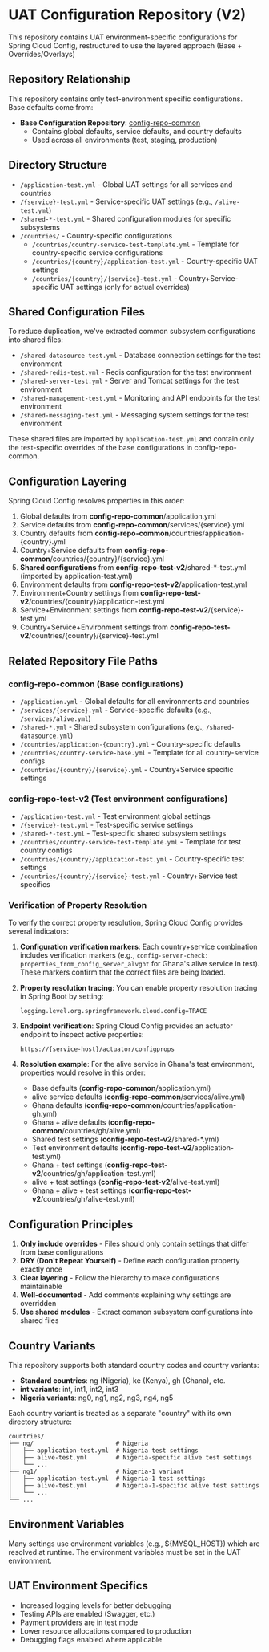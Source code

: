 # UAT Configuration Repository (V2)

This repository contains UAT environment-specific configurations for Spring Cloud Config, restructured to use the layered approach (Base + Overrides/Overlays)

## Repository Relationship

This repository contains only test-environment specific configurations. Base defaults come from:

- **Base Configuration Repository**: [config-repo-common](https://github.com/opennetltd/config-repo-common)
  - Contains global defaults, service defaults, and country defaults
  - Used across all environments (test, staging, production)

## Directory Structure

- `/application-test.yml` - Global UAT settings for all services and countries
- `/{service}-test.yml` - Service-specific UAT settings (e.g., `/alive-test.yml`)
- `/shared-*-test.yml` - Shared configuration modules for specific subsystems
- `/countries/` - Country-specific configurations
  - `/countries/country-service-test-template.yml` - Template for country-specific service configurations
  - `/countries/{country}/application-test.yml` - Country-specific UAT settings
  - `/countries/{country}/{service}-test.yml` - Country+Service-specific UAT settings (only for actual overrides)

## Shared Configuration Files

To reduce duplication, we've extracted common subsystem configurations into shared files:

- `/shared-datasource-test.yml` - Database connection settings for the test environment
- `/shared-redis-test.yml` - Redis configuration for the test environment
- `/shared-server-test.yml` - Server and Tomcat settings for the test environment
- `/shared-management-test.yml` - Monitoring and API endpoints for the test environment
- `/shared-messaging-test.yml` - Messaging system settings for the test environment

These shared files are imported by `application-test.yml` and contain only the test-specific overrides of the base configurations in config-repo-common.

## Configuration Layering

Spring Cloud Config resolves properties in this order:
1. Global defaults from **config-repo-common**/application.yml
2. Service defaults from **config-repo-common**/services/{service}.yml
3. Country defaults from **config-repo-common**/countries/application-{country}.yml
4. Country+Service defaults from **config-repo-common**/countries/{country}/{service}.yml
5. **Shared configurations** from **config-repo-test-v2**/shared-*-test.yml (imported by application-test.yml)
6. Environment defaults from **config-repo-test-v2**/application-test.yml
7. Environment+Country settings from **config-repo-test-v2**/countries/{country}/application-test.yml
8. Service+Environment settings from **config-repo-test-v2**/{service}-test.yml
9. Country+Service+Environment settings from **config-repo-test-v2**/countries/{country}/{service}-test.yml

## Related Repository File Paths

### config-repo-common (Base configurations)
- `/application.yml` - Global defaults for all environments and countries
- `/services/{service}.yml` - Service-specific defaults (e.g., `/services/alive.yml`)
- `/shared-*.yml` - Shared subsystem configurations (e.g., `/shared-datasource.yml`)
- `/countries/application-{country}.yml` - Country-specific defaults
- `/countries/country-service-base.yml` - Template for all country-service configs
- `/countries/{country}/{service}.yml` - Country+Service specific settings

### config-repo-test-v2 (Test environment configurations)
- `/application-test.yml` - Test environment global settings
- `/{service}-test.yml` - Test-specific service settings
- `/shared-*-test.yml` - Test-specific shared subsystem settings
- `/countries/country-service-test-template.yml` - Template for test country configs
- `/countries/{country}/application-test.yml` - Country-specific test settings
- `/countries/{country}/{service}-test.yml` - Country+Service test specifics

### Verification of Property Resolution

To verify the correct property resolution, Spring Cloud Config provides several indicators:

1. **Configuration verification markers**: Each country+service combination includes verification markers 
   (e.g., `config-server-check: properties_from_config_server_alvght` for Ghana's alive service in test).
   These markers confirm that the correct files are being loaded.

2. **Property resolution tracing**: You can enable property resolution tracing in Spring Boot by setting:
   ```
   logging.level.org.springframework.cloud.config=TRACE
   ```

3. **Endpoint verification**: Spring Cloud Config provides an actuator endpoint to inspect active properties:
   ```
   https://{service-host}/actuator/configprops
   ```

4. **Resolution example**: For the alive service in Ghana's test environment, properties would resolve in this order:
   - Base defaults (**config-repo-common**/application.yml)
   - alive service defaults (**config-repo-common**/services/alive.yml)
   - Ghana defaults (**config-repo-common**/countries/application-gh.yml) 
   - Ghana + alive defaults (**config-repo-common**/countries/gh/alive.yml)
   - Shared test settings (**config-repo-test-v2**/shared-*.yml)
   - Test environment defaults (**config-repo-test-v2**/application-test.yml)
   - Ghana + test settings (**config-repo-test-v2**/countries/gh/application-test.yml)
   - alive + test settings (**config-repo-test-v2**/alive-test.yml)
   - Ghana + alive + test settings (**config-repo-test-v2**/countries/gh/alive-test.yml)

## Configuration Principles

1. **Only include overrides** - Files should only contain settings that differ from base configurations
2. **DRY (Don't Repeat Yourself)** - Define each configuration property exactly once
3. **Clear layering** - Follow the hierarchy to make configurations maintainable
4. **Well-documented** - Add comments explaining why settings are overridden
5. **Use shared modules** - Extract common subsystem configurations into shared files

## Country Variants

This repository supports both standard country codes and country variants:

- **Standard countries**: ng (Nigeria), ke (Kenya), gh (Ghana), etc.
- **int variants**: int, int1, int2, int3
- **Nigeria variants**: ng0, ng1, ng2, ng3, ng4, ng5

Each country variant is treated as a separate "country" with its own directory structure:

```
countries/
├── ng/                       # Nigeria 
│   ├── application-test.yml  # Nigeria test settings
│   ├── alive-test.yml        # Nigeria-specific alive test settings
│   └── ...
├── ng1/                      # Nigeria-1 variant
│   ├── application-test.yml  # Nigeria-1 test settings
│   ├── alive-test.yml        # Nigeria-1-specific alive test settings
│   └── ...
└── ...
```

## Environment Variables

Many settings use environment variables (e.g., ${MYSQL_HOST}) which are resolved at runtime. The environment variables must be set in the UAT environment.

## UAT Environment Specifics

- Increased logging levels for better debugging
- Testing APIs are enabled (Swagger, etc.)
- Payment providers are in test mode
- Lower resource allocations compared to production
- Debugging flags enabled where applicable
